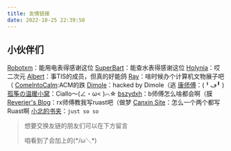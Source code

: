 ```yaml
---
title: 友情链接
date: 2022-10-25 22:39:58
---
```


## 小伙伴们

[Robotxm](https://moefactory.com/)：能用电表得感谢这位
[SuperBart](https://www.superbart.xyz/)：能查水表得感谢这位
[Holynia](https://holynia.github.io/)：哎 二次元
[Albert](https://albertwnu.github.io)：事TIS的成员，但真的好能鸽
[Ray](https://ray.al)：啥时候办个计算机文物展子吧（
[ComeIntoCalm](https://comeintocalm.cn):ACM的跌
[Dimole](https://blog.dml.ink)：hacked by Dimole（逃
[康师傅](https://blog.ksfu.top)：(╹ڡ╹ )
[孤筝の温暖小窝](https://guzhengsvt.top)：Ciallo～(∠・ω< )⌒☆
[bszydxh](http://bszydxh.top)：b师傅怎么啥都会啊（膜
[Reverier's Blog](https://blog.woooo.tech/)：rx师傅教我写ruast吧（做梦
[Canxin Site](https://canxin121.github.io/)：怎么一个两个都写Ruast啊
[小北的书夹](blog.xiaobeo.top)：`just so so`

>想要交换友链的朋友们可以在下方留言
>
>咱看到了会加上的(\*/ω＼\*)

